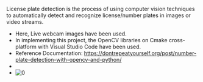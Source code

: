 
License plate detection is the process of using computer vision techniques to automatically detect and recognize license/number plates in images or video streams.
- Here, Live webcam images have been used.
- In implementing this project, the OpenCV libraries on Cmake cross-platform with Visual Studio Code have been used.
- Reference Documentation: https://dontrepeatyourself.org/post/number-plate-detection-with-opencv-and-python/
- 
-   ![0](https://github.com/abulzunayed/C_plus_plus_Projects/assets/122612945/5bb6887d-8db7-45f9-8855-b8184a43a351)
